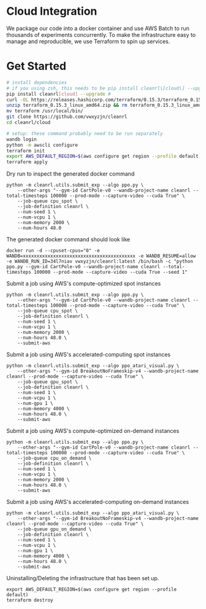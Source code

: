 # Cloud Integration

We package our code into a docker container and use AWS Batch to
run thousands of experiments concurrently. To make the infrastructure
easy to manage and reproducible, we use Terraform to spin up services.

# Get Started

```bash
# install dependencies
# if you using zsh, this needs to be pip install cleanrl\[cloud\] --upgrade
pip install cleanrl[cloud] --upgrade #
curl -OL https://releases.hashicorp.com/terraform/0.15.3/terraform_0.15.3_linux_amd64.zip
unzip terraform_0.15.3_linux_amd64.zip && rm terraform_0.15.3_linux_amd64.zip
mv terraform /usr/local/bin/
git clone https://github.com/vwxyzjn/cleanrl
cd cleanrl/cloud

# setup: these command probably need to be run separately
wandb login
python -m awscli configure
terraform init
export AWS_DEFAULT_REGION=$(aws configure get region --profile default)
terraform apply
```

Dry run to inspect the generated docker command
```
python -m cleanrl.utils.submit_exp --algo ppo.py \
    --other-args "--gym-id CartPole-v0 --wandb-project-name cleanrl --total-timesteps 100000 --prod-mode --capture-video --cuda True" \
    --job-queue cpu_spot \
    --job-definition cleanrl \
    --num-seed 1 \
    --num-vcpu 1 \
    --num-memory 2000 \
    --num-hours 48.0
```

The generated docker command should look like
```
docker run -d --cpuset-cpus="0" -e WANDB=xxxxxxxxxxxxxxxxxxxxxxxxxxxxxxxxxxxxxxxxx -e WANDB_RESUME=allow -e WANDB_RUN_ID=34l7niav vwxyzjn/cleanrl:latest /bin/bash -c "python ppo.py --gym-id CartPole-v0 --wandb-project-name cleanrl --total-timesteps 100000 --prod-mode --capture-video --cuda True --seed 1"
```

Submit a job using AWS's compute-optimized spot instances 
```
python -m cleanrl.utils.submit_exp --algo ppo.py \
    --other-args "--gym-id CartPole-v0 --wandb-project-name cleanrl --total-timesteps 100000 --prod-mode --capture-video --cuda True" \
    --job-queue cpu_spot \
    --job-definition cleanrl \
    --num-seed 1 \
    --num-vcpu 1 \
    --num-memory 2000 \
    --num-hours 48.0 \
    --submit-aws
```

Submit a job using AWS's accelerated-computing spot instances 
```
python -m cleanrl.utils.submit_exp --algo ppo_atari_visual.py \
    --other-args "--gym-id BreakoutNoFrameskip-v4 --wandb-project-name cleanrl --prod-mode --capture-video --cuda True" \
    --job-queue gpu_spot \
    --job-definition cleanrl \
    --num-seed 1 \
    --num-vcpu 1 \
    --num-gpu 1 \
    --num-memory 4000 \
    --num-hours 48.0 \
    --submit-aws
```

Submit a job using AWS's compute-optimized on-demand instances 
```
python -m cleanrl.utils.submit_exp --algo ppo.py \
    --other-args "--gym-id CartPole-v0 --wandb-project-name cleanrl --total-timesteps 100000 --prod-mode --capture-video --cuda True" \
    --job-queue cpu_on_demand \
    --job-definition cleanrl \
    --num-seed 1 \
    --num-vcpu 1 \
    --num-memory 2000 \
    --num-hours 48.0 \
    --submit-aws
```

Submit a job using AWS's accelerated-computing on-demand instances 
```
python -m cleanrl.utils.submit_exp --algo ppo_atari_visual.py \
    --other-args "--gym-id BreakoutNoFrameskip-v4 --wandb-project-name cleanrl --prod-mode --capture-video --cuda True" \
    --job-queue gpu_on_demand \
    --job-definition cleanrl \
    --num-seed 1 \
    --num-vcpu 1 \
    --num-gpu 1 \
    --num-memory 4000 \
    --num-hours 48.0 \
    --submit-aws
```

Uninstalling/Deleting the infrastructure that has been set up.
```
export AWS_DEFAULT_REGION=$(aws configure get region --profile default)
terraform destroy
```
